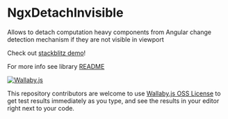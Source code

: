 # NgxDetachInvisible

Allows to detach computation heavy components from Angular change detection mechanism if they are not visible in viewport

Check out [stackblitz demo](https://stackblitz.com/edit/ngx-detach-invisible-demo?embed=1&file=src/app/app.component.html)!

For more info see library [README](./packages/ngx-detach-invisible/README.md)

[![Wallaby.js](https://img.shields.io/badge/wallaby.js-powered-blue.svg?style=for-the-badge&logo=github)](https://wallabyjs.com/oss/)

This repository contributors are welcome to use
[Wallaby.js OSS License](https://wallabyjs.com/oss/) to get
test results immediately as you type, and see the results in
your editor right next to your code.
